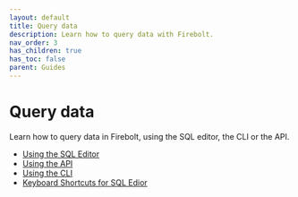 ```yaml
---
layout: default
title: Query data
description: Learn how to query data with Firebolt.
nav_order: 3
has_children: true
has_toc: false
parent: Guides
---
```


# Query data

Learn how to query data in Firebolt, using the SQL editor, the CLI or the API. 

* [Using the SQL Editor](using-the-sql-editor.md)
* [Using the API](using-the-api.md)
* [Using the CLI](using-the-cli.md)
* [Keyboard Shortcuts for SQL Edior](keyboard-shortcuts-for-sql-editor.md)